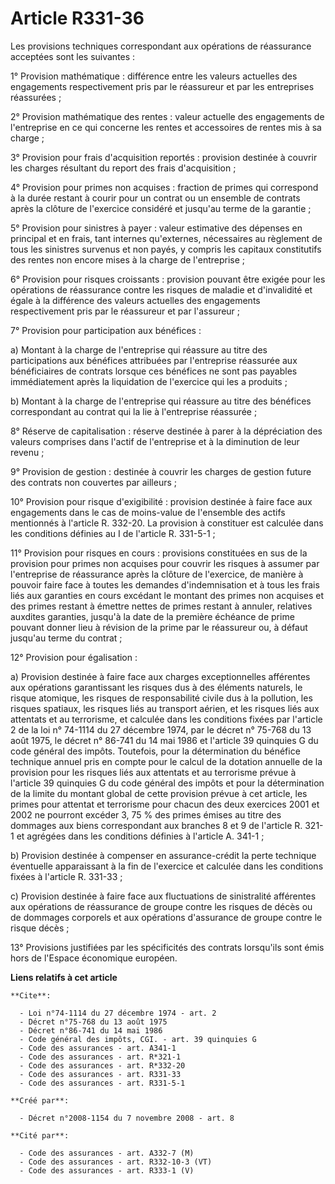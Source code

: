 # Article R331-36

Les provisions techniques correspondant aux opérations de réassurance acceptées sont les suivantes : 

1° Provision mathématique : différence entre les valeurs actuelles des engagements respectivement pris par le réassureur et
par les entreprises réassurées ; 

2° Provision mathématique des rentes : valeur actuelle des engagements de l'entreprise en ce qui concerne les rentes et
accessoires de rentes mis à sa charge ; 

3° Provision pour frais d'acquisition reportés : provision destinée à couvrir les charges résultant du report des frais
d'acquisition ; 

4° Provision pour primes non acquises : fraction de primes qui correspond à la durée restant à courir pour un contrat ou un
ensemble de contrats après la clôture de l'exercice considéré et jusqu'au terme de la garantie ; 

5° Provision pour sinistres à payer : valeur estimative des dépenses en principal et en frais, tant internes qu'externes,
nécessaires au règlement de tous les sinistres survenus et non payés, y compris les capitaux constitutifs des rentes non
encore mises à la charge de l'entreprise ; 

6° Provision pour risques croissants : provision pouvant être exigée pour les opérations de réassurance contre les risques de
maladie et d'invalidité et égale à la différence des valeurs actuelles des engagements respectivement pris par le réassureur
et par l'assureur ; 

7° Provision pour participation aux bénéfices : 

a) Montant à la charge de l'entreprise qui réassure au titre des participations aux bénéfices attribuées par l'entreprise
réassurée aux bénéficiaires de contrats lorsque ces bénéfices ne sont pas payables immédiatement après la liquidation de
l'exercice qui les a produits ; 

b) Montant à la charge de l'entreprise qui réassure au titre des bénéfices correspondant au contrat qui la lie à l'entreprise
réassurée ; 

8° Réserve de capitalisation : réserve destinée à parer à la dépréciation des valeurs comprises dans l'actif de l'entreprise
et à la diminution de leur revenu ; 

9° Provision de gestion : destinée à couvrir les charges de gestion future des contrats non couvertes par ailleurs ; 

10° Provision pour risque d'exigibilité : provision destinée à faire face aux engagements dans le cas de moins-value de
l'ensemble des actifs mentionnés à l'article R. 332-20. La provision à constituer est calculée dans les conditions définies
au I de l'article R. 331-5-1 ; 

11° Provision pour risques en cours : provisions constituées en sus de la provision pour primes non acquises pour couvrir les
risques à assumer par l'entreprise de réassurance après la clôture de l'exercice, de manière à pouvoir faire face à toutes
les demandes d'indemnisation et à tous les frais liés aux garanties en cours excédant le montant des primes non acquises et
des primes restant à émettre nettes de primes restant à annuler, relatives auxdites garanties, jusqu'à la date de la première
échéance de prime pouvant donner lieu à révision de la prime par le réassureur ou, à défaut jusqu'au terme du contrat ; 

12° Provision pour égalisation : 

a) Provision destinée à faire face aux charges exceptionnelles afférentes aux opérations garantissant les risques dus à des
éléments naturels, le risque atomique, les risques de responsabilité civile dus à la pollution, les risques spatiaux, les
risques liés au transport aérien, et les risques liés aux attentats et au terrorisme, et calculée dans les conditions fixées
par l'article 2 de la loi n° 74-1114 du 27 décembre 1974, par le décret n° 75-768 du 13 août 1975, le décret n° 86-741 du 14
mai 1986 et l'article 39 quinquies G du code général des impôts. Toutefois, pour la détermination du bénéfice technique
annuel pris en compte pour le calcul de la dotation annuelle de la provision pour les risques liés aux attentats et au
terrorisme prévue à l'article 39 quinquies G du code général des impôts et pour la détermination de la limite du montant
global de cette provision prévue à cet article, les primes pour attentat et terrorisme pour chacun des deux exercices 2001 et
2002 ne pourront excéder 3, 75 % des primes émises au titre des dommages aux biens correspondant aux branches 8 et 9 de
l'article R. 321-1 et agrégées dans les conditions définies à l'article A. 341-1 ; 

b) Provision destinée à compenser en assurance-crédit la perte technique éventuelle apparaissant à la fin de l'exercice et
calculée dans les conditions fixées à l'article R. 331-33 ; 

c) Provision destinée à faire face aux fluctuations de sinistralité afférentes aux opérations de réassurance de groupe contre
les risques de décès ou de dommages corporels et aux opérations d'assurance de groupe contre le risque décès ; 

13° Provisions justifiées par les spécificités des contrats lorsqu'ils sont émis hors de l'Espace économique européen.

**Liens relatifs à cet article**

	**Cite**:

	  - Loi n°74-1114 du 27 décembre 1974 - art. 2
	  - Décret n°75-768 du 13 août 1975
	  - Décret n°86-741 du 14 mai 1986
	  - Code général des impôts, CGI. - art. 39 quinquies G
	  - Code des assurances - art. A341-1
	  - Code des assurances - art. R*321-1
	  - Code des assurances - art. R*332-20
	  - Code des assurances - art. R331-33
	  - Code des assurances - art. R331-5-1

	**Créé par**:

	  - Décret n°2008-1154 du 7 novembre 2008 - art. 8

	**Cité par**:

	  - Code des assurances - art. A332-7 (M)
	  - Code des assurances - art. R332-10-3 (VT)
	  - Code des assurances - art. R333-1 (V)
